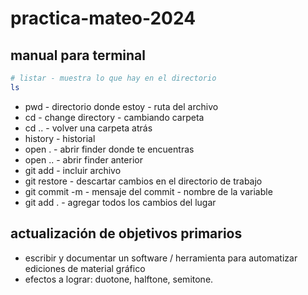 # practica-mateo-2024

## manual para terminal

```bash
# listar - muestra lo que hay en el directorio
ls
```

- pwd - directorio donde estoy - ruta del archivo
- cd - change directory - cambiando carpeta
- cd .. - volver una carpeta atrás
- history - historial
- open . - abrir finder donde te encuentras
- open .. - abrir finder anterior
- git add - incluir archivo
- git restore - descartar cambios en el directorio de trabajo
- git commit -m - mensaje del commit - nombre de la variable
- git add . - agregar todos los cambios del lugar

## actualización de objetivos primarios

- escribir y documentar un software / herramienta para automatizar ediciones de material gráfico
- efectos a lograr: duotone, halftone, semitone.
